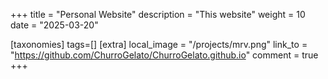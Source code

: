 +++
title = "Personal Website"
description = "This website"
weight = 10
date = "2025-03-20"

[taxonomies]
tags=[]
[extra]
local_image = "/projects/mrv.png"
link_to = "https://github.com/ChurroGelato/ChurroGelato.github.io"
comment = true
+++


